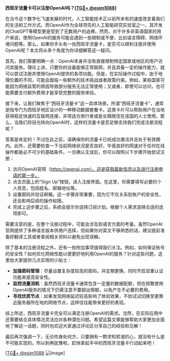 **西班牙流量卡可以注册OpenAI吗？[[TG💪+ @esim1088](https://t.me/s/esim1088)]**

在当今这个数字化飞速发展的时代，人工智能技术正以前所未有的速度改变着我们的生活和工作方式。而OpenAI作为全球领先的人工智能研究实验室之一，其开发的ChatGPT等模型更是受到了无数用户的追捧。然而，对于许多非英语国家的用户来说，使用OpenAI的服务可能会遇到一些限制或不便，比如语言障碍、网络环境问题等。那么，如果你手头有一张西班牙流量卡，是否可以顺利注册并使用OpenAI呢？本文将从多个角度为你详细解答这一疑问。

首先，我们需要明确一点：OpenAI本身并没有直接限制特定国家或地区的用户访问其服务。理论上讲，只要你的设备能够正常联网，并且具备一定的操作能力，就可以尝试注册并使用OpenAI提供的各项功能。但是，在实际操作过程中，由于地理位置的不同，可能会面临一些额外的技术挑战或者政策约束。例如，某些国家可能因为网络监管的原因导致部分服务无法正常使用；又或者，即使可以访问，也可能需要支付额外费用才能享受完整的服务体验。

接下来，让我们聚焦于“西班牙流量卡”这一具体场景。所谓“西班牙流量卡”，通常是指专门为西班牙地区设计的一种移动数据套餐卡。这类卡片可以帮助用户在当地获得稳定快速的互联网连接，非常适合旅行者或是长期居住在该国的人士使用。那么，当我们将目光转向OpenAI时，这样的流量卡是否足够支持我们完成注册流程呢？

答案是肯定的！不过在此之前，请确保你的流量卡已经成功激活并且处于有效期内。此外，还需要检查一下当前网络状况是否良好，毕竟良好的网速对于任何在线操作都是必不可少的基础条件。一旦确认无误后，你可以按照以下步骤开始尝试注册：

1. 访问OpenAI官网（https://openai.com）。这是获取最新信息以及进行注册申请的第一步。
2. 点击页面上的“Sign Up”按钮，进入注册界面。在这里，你需要填写必要的个人信息，包括姓名、邮箱地址等。
3. 设置密码并验证邮箱。这一步骤非常重要，因为它不仅关系到账户的安全性，还会影响后续的操作权限。
4. 完成上述步骤之后，系统会提示你选择订阅计划。根据个人需求选择合适的选项即可。

需要注意的是，在整个注册过程中，可能会涉及到语言方面的考量。虽然OpenAI官网提供了多种语言版本供用户选择，但如果你对英文不够熟悉的话，建议提前准备好翻译工具或者查阅相关资料以避免出现误解。

除了基本的注册流程之外，还有一些附加事项值得我们关注。例如，如何保证账号的安全性？如何优化网络性能以便更好地利用OpenAI的服务？针对这些问题，这里给大家提供几点实用的小贴士：

- **加强密码管理**：尽量设置复杂度较高的密码，并定期更换，同时开启双重认证功能来提高安全性。
- **监控流量消耗**：虽然西班牙流量卡通常包含一定量的数据配额，但在频繁使用OpenAI服务的情况下仍需注意不要超出限额，以免产生不必要的费用。
- **寻找优质节点**：如果发现网络延迟较高影响了体验效果，不妨试试切换至更靠近服务器所在地的网络节点，这样往往能带来更好的表现。

综上所述，西班牙流量卡完全可以满足注册OpenAI的需求。当然，在实际应用中还需要结合具体情况灵活应对各种潜在问题。希望这篇文章能够帮助大家更加全面地了解这一话题，同时也欢迎大家通过评论区分享自己的经验和见解！

最后再次强调一下，无论你身处何方，只要拥有一颗求知若渴的心，就没有什么是不可能实现的。所以别再犹豫啦，赶快拿起手中的西班牙流量卡行动起来吧！

[[TG💪+ @esim1088](https://t.me/s/esim1088) ![Image](https://i.postimg.cc/4NQfJmqS/Snipaste-2025-05-13-00-14-12.png)]